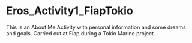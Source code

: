 # Eros_Activity1_FiapTokio

This is an About Me Activity with personal information and some dreams and goals. Carried out at Fiap during a Tokio Marine project.
